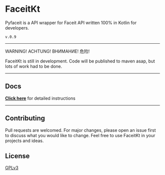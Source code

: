 # FaceitKt

Pyfaceit is a API wrapper for Faceit API written 100% in Kotlin for developers.

```v.0.9```

-----

WARNING! ACHTUNG! ВНИМАНИЕ! 危险!

FaceitKt is still in development. Code will be published to maven asap, but lots of work had to be done.

-----
## Docs

[**Click here**](https://github.com/SOLIDusr/FaceitKt/tree/master/docs/lang.md) for detailed instructions

-----

## Contributing

Pull requests are welcomed. For major changes, please open an issue first
to discuss what you would like to change. Feel free to use FaceitKt in your projects and ideas. 

## License

[GPLv3](https://www.gnu.org/licenses/gpl-3.0-standalone.html)
